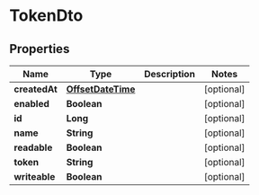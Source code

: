 # TokenDto

## Properties

| Name          | Type                                    | Description | Notes      |
| ------------- | --------------------------------------- | ----------- | ---------- |
| **createdAt** | [**OffsetDateTime**](OffsetDateTime.md) |             | [optional] |
| **enabled**   | **Boolean**                             |             | [optional] |
| **id**        | **Long**                                |             | [optional] |
| **name**      | **String**                              |             | [optional] |
| **readable**  | **Boolean**                             |             | [optional] |
| **token**     | **String**                              |             | [optional] |
| **writeable** | **Boolean**                             |             | [optional] |
